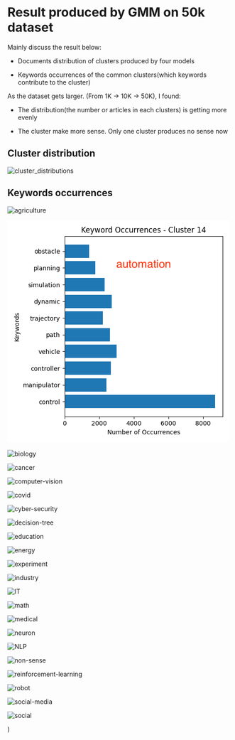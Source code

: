# Result produced by GMM on 50k dataset

Mainly discuss the result below:

- Documents distribution of clusters produced by four models

- Keywords occurrences of  the common clusters(which keywords contribute to the cluster)

As the dataset gets larger. (From 1K -> 10K -> 50K), I found:

- The distribution(the number or articles in each clusters) is getting more evenly

- The cluster make more sense. Only one cluster produces no sense now

  

## Cluster distribution

![cluster_distributions](cluster_distributions.png)

## Keywords occurrences

![agriculture](agriculture.png)

![automation](./automation.png)

![biology](biology.png)

![cancer](cancer.png)

![computer-vision](computer-vision.png)

![covid](covid.png)

![cyber-security](50k_result_comparison/images/cyber-security.png)

![decision-tree](decision-tree.png)

![education](50k_result_comparison/images/education.png)

![energy](energy.png)

![experiment](experiment.png)

![industry](industry.png)

![IT](IT.png)

![math](math.png)

![medical](50k_result_comparison/images/medical.png)

![neuron](neuron.png)

![NLP](NLP.png)

![non-sense](50k_result_comparison/images/non-sense.png)

![reinforcement-learning](reinforcement-learning.png)

![robot](robot.png)

![social-media](social-media.png)

![social](social.png)



























































































)